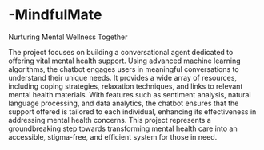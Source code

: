 # -MindfulMate
Nurturing Mental Wellness Together 

The project focuses on building a conversational agent dedicated to offering vital mental health support. Using advanced machine learning algorithms, the chatbot engages users in meaningful conversations to understand their unique needs. It provides a wide array of resources, including coping strategies, relaxation techniques, and links to relevant mental health materials. With features such as sentiment analysis, natural language processing, and data analytics, the chatbot ensures that the support offered is tailored to each individual, enhancing its effectiveness in addressing mental health concerns. This project represents a groundbreaking step towards transforming mental health care into an accessible, stigma-free, and efficient system for those in need.
